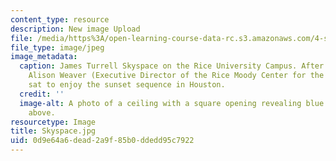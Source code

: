 ```yaml
---
content_type: resource
description: New image Upload
file: /media/https%3A/open-learning-course-data-rc.s3.amazonaws.com/4-s67-landscape-experience-seminar-in-land-art-fall-2016/0d9e64a6dead2a9f85b0ddedd95c7922_Skyspace.jpg
file_type: image/jpeg
image_metadata:
  caption: James Turrell Skyspace on the Rice University Campus. After a chat from
    Alison Weaver (Executive Director of the Rice Moody Center for the Arts) the class
    sat to enjoy the sunset sequence in Houston.
  credit: ''
  image-alt: A photo of a ceiling with a square opening revealing blue skies and clouds
    above.
resourcetype: Image
title: Skyspace.jpg
uid: 0d9e64a6-dead-2a9f-85b0-ddedd95c7922
---
```

